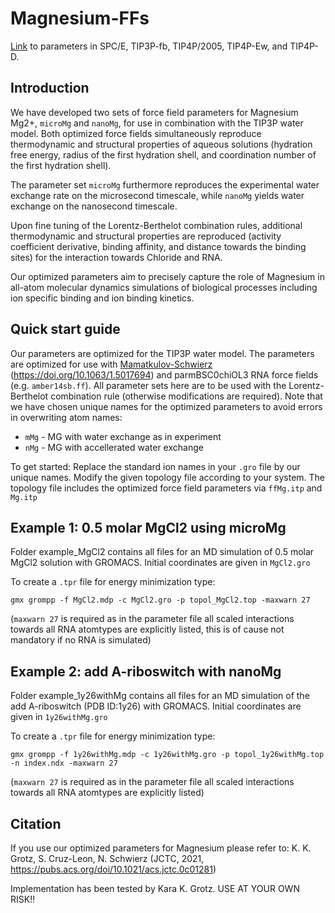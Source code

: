 # Magnesium-FFs

[Link](https://github.com/bio-phys/optimizedMgFFs) to parameters in SPC/E, TIP3P-fb, TIP4P/2005, TIP4P-Ew, and TIP4P-D.

## Introduction
We have developed two sets of force field parameters for Magnesium Mg2+, `microMg` and `nanoMg`, for use in combination with the TIP3P water model.
Both optimized force fields simultaneously reproduce thermodynamic and structural properties of aqueous solutions (hydration free energy, radius of the first hydration shell, and coordination number of the first hydration shell). 

The parameter set `microMg` furthermore reproduces the experimental water exchange rate on the microsecond timescale, while `nanoMg` yields water exchange on the nanosecond timescale. 

Upon fine tuning of the Lorentz-Berthelot combination rules, additional thermodynamic and structural properties are reproduced (activity coefficient derivative, binding affinity, and distance towards the binding sites) for the interaction towards Chloride and RNA. 

Our optimized parameters aim to precisely capture the role of Magnesium in all-atom molecular dynamics simulations of biological processes including ion specific binding and ion binding kinetics.


## Quick start guide
Our parameters are optimized for the TIP3P water model.
The parameters are optimized for use with [Mamatkulov-Schwierz](https://github.com/bio-phys/Force-fields-for-metal-cations) (https://doi.org/10.1063/1.5017694) and parmBSC0chiOL3 RNA force fields (e.g. `amber14sb.ff`).
All parameter sets here are to be used with the Lorentz-Berthelot combination rule (otherwise modifications are required).
Note that we have chosen unique names for the optimized parameters to avoid errors in overwriting atom names:
* `mMg` - MG with water exchange as in experiment
* `nMg` - MG with accellerated water exchange

To get started: Replace the standard ion names in your `.gro` file by our unique names.
Modify the given topology file according to your system. The topology file includes the optimized force field parameters via `ffMg.itp` and `Mg.itp`


## Example 1: 0.5 molar MgCl2 using microMg

Folder example_MgCl2 contains all files for an MD simulation of 0.5 molar MgCl2 solution with GROMACS.
Initial coordinates are given in `MgCl2.gro`

To create a `.tpr` file for energy minimization type: 
```
gmx grompp -f MgCl2.mdp -c MgCl2.gro -p topol_MgCl2.top -maxwarn 27
```

(`maxwarn 27` is required as in the parameter file all scaled interactions towards all RNA atomtypes are explicitly listed, this is of cause not mandatory if no RNA is simulated)

## Example 2: add A-riboswitch with nanoMg

Folder example_1y26withMg contains all files for an MD simulation of the add A-riboswitch (PDB ID:1y26) with GROMACS.
Initial coordinates are given in `1y26withMg.gro`

To create a `.tpr` file for energy minimization type: 
```
gmx grompp -f 1y26withMg.mdp -c 1y26withMg.gro -p topol_1y26withMg.top -n index.ndx -maxwarn 27
```
(`maxwarn 27` is required as in the parameter file all scaled interactions towards all RNA atomtypes are explicitly listed)

## Citation
If you use our optimized parameters for Magnesium please refer to:
K. K. Grotz, S. Cruz-Leon, N. Schwierz (JCTC, 2021, https://pubs.acs.org/doi/10.1021/acs.jctc.0c01281)


Implementation has been tested by Kara K. Grotz.
USE AT YOUR OWN RISK!!
